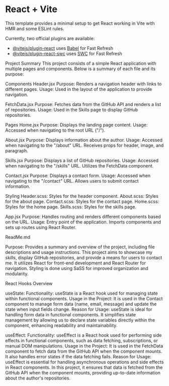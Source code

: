 # React + Vite

This template provides a minimal setup to get React working in Vite with HMR and some ESLint rules.

Currently, two official plugins are available:

- [@vitejs/plugin-react](https://github.com/vitejs/vite-plugin-react/blob/main/packages/plugin-react/README.md) uses [Babel](https://babeljs.io/) for Fast Refresh
- [@vitejs/plugin-react-swc](https://github.com/vitejs/vite-plugin-react-swc) uses [SWC](https://swc.rs/) for Fast Refresh


Project Summary
This project consists of a simple React application with multiple pages and components. Below is a summary of each file and its purpose:

Components
Header.jsx
Purpose: Renders a navigation header with links to different pages.
Usage: Used in the layout of the application to provide navigation.

FetchData.jsx
Purpose: Fetches data from the GitHub API and renders a list of repositories.
Usage: Used in the Skills page to display GitHub repositories.

Pages
Home.jsx
Purpose: Displays the landing page content.
Usage: Accessed when navigating to the root URL ("/").

About.jsx
Purpose: Displays information about the author.
Usage: Accessed when navigating to the "/about" URL. Receives props for header, image, and paragraph.

Skills.jsx
Purpose: Displays a list of GitHub repositories.
Usage: Accessed when navigating to the "/skills" URL. Utilizes the FetchData component.

Contact.jsx
Purpose: Displays a contact form.
Usage: Accessed when navigating to the "/contact" URL. Allows users to submit contact information.

Styling
Header.scss: Styles for the header component.
About.scss: Styles for the about page.
Contact.scss: Styles for the contact page.
Home.scss: Styles for the home page.
Skills.scss: Styles for the skills page.

App.jsx
Purpose: Handles routing and renders different components based on the URL.
Usage: Entry point of the application. Imports components and sets up routes using React Router.

ReadMe.md

Purpose: Provides a summary and overview of the project, including file descriptions and usage instructions.
This project aims to showcase my skills, display GitHub repositories, and provide a means for users to contact me. It utilizes React for front-end development and React Router for navigation. Styling is done using SaSS for improved organization and modularity.


React Hooks Overview

useState:
Functionality: useState is a React hook used for managing state within functional components.
Usage in the Project: It is used in the Contact component to manage form data (name, email, message) and update the state when input fields change.
Reason for Usage: useState is ideal for handling form data in functional components. It simplifies state management by allowing us to declare state variables directly within the component, enhancing readability and maintainability.

useEffect:
Functionality: useEffect is a React hook used for performing side effects in functional components, such as data fetching, subscriptions, or manual DOM manipulations.
Usage in the Project: It is used in the FetchData component to fetch data from the GitHub API when the component mounts. It also handles error states if the data fetching fails.
Reason for Usage: useEffect is essential for handling asynchronous operations and side effects in React components. In this project, it ensures that data is fetched from the GitHub API when the component mounts, providing up-to-date information about the author's repositories.